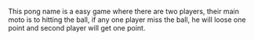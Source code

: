 This pong name is a easy game where there are two players, their main moto is to hitting the ball, if any one player miss the ball, he will loose one point and second player will get one point.
